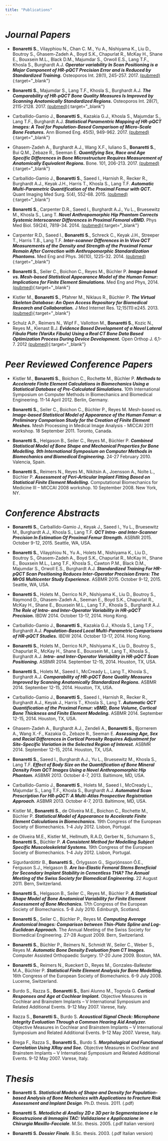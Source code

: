 ```yaml
---
title: "Publications"
---
```



# *Journal Papers*   

* **Bonaretti S.**, Vilayphiou N., Chan C. M., Yu A.,  Nishiyama K., Liu D., Boutroy S., Ghasem-Zadeh A., Boyd S.K., Chapurlat R., McKay H., Shane E., Bouxsein M.L., Black D.M., Majumdar S., Orwoll E.S., Lang T.F., Khosla S., Burghardt A.J. **_Operator variability In Scan Positioning is a Major Component of HR-pQCT Precision Error and is Reduced by Standardized Training._** Osteoporos Int. 28(1), 245-257. 2017. [(pubmed)](https://www.ncbi.nlm.nih.gov/pubmed/27475931){:target="_blank"}    

* **Bonaretti S.**, Majumdar S., Lang T.F., Khosla S., Burghardt A.J.  **_The Comparability of HR-pQCT Bone Quality Measures Is Improved by Scanning Anatomically Standardized Regions._** Osteoporos Int. 28(7), 2115-2128. 2017. [(pubmed)](https://www.ncbi.nlm.nih.gov/pubmed/28391447){:target="_blank"} 

* Carballido-Gamio J., **Bonaretti S.**, Kazakia G.J., Khosla S., Majumdar S., Lang T.F., Burghardt A.J. **_Statistical Paramentric Mapping of HR-pQCT Images: A Tool for Population-Based Comparison of Micro-Scale Bone Features._** Ann Biomed Eng. 45(5), 949-962. 2017. [(pubmed)](){:target="_blank"}     

* Ghasem-Zadeh A., Burghardt A.J., Wang X.F., Iuliano S., **Bonaretti S.**, Bui Q.M., Zebaze R., Seeman E. **_Quantifying Sex, Race and Age Specific Differences in Bone Microstructure Requires Measurement of Anatomically Equivalent Regions._** Bone. 101, 206-213. 2017. [(pubmed)](){:target="_blank"}    

* Carballido-Gamio J., **Bonaretti S.**, Saeed I., Harnish R., Recker R., Burghardt A.J., Keyak J.H., Harris T., Khosla S., Lang T.F. **_Automatic Multi-Parametric Quantification of the Proximal Femur with QCT._** Quant Imaging Med Surg. 5(4), 552-68. 2015. [(pubmed)](){:target="_blank"}   

* **Bonaretti S.**, Carpenter D.R., Saeed I., Burghardt A.J., Yu L., Bruesewitz M., Khosla S., Lang T. **_Novel Anthropomorphic Hip Phantom Corrects Systemic Interscanner Differences in Proximal Femoral vBMD._** Phys Med Biol. 59(24), 7819-34. 2014. [(pubmed)](){:target="_blank"}    

* Carpenter R.D., Saeed I., **Bonaretti S.**, Schreck C., Keyak J.H., Streeper T., Harris T.B., Lang T.F. **_Inter-scanner Differences in In Vivo QCT Measurements of the Density and Strength of the Proximal Femur Remain After Correction with Anthropomorphic Standardization Phantoms._** Med Eng and Phys. 36(10), 1225-32. 2014. [(pubmed)](){:target="_blank"}   

* **Bonaretti S.**, Seiler C., Boichon C., Reyes M., Büchler P. **_Image-based vs. Mesh-based Statistical Appearance Model of the Human Femur: Implications for Finite Element Simulations._** Med Eng and Phys, 2014. [(pubmed)](){:target="_blank"}    
* Kistler M., **Bonaretti S.**, Pfahrer M., Niklaus R., Büchler P. **_The Virtual Skeleton Database: An Open Access Repository for Biomedical Research and Collaboration._** J Med Internet Res. 12;15(11):e245. 2013. [(pubmed)](){:target="_blank"}    

* Schulz A.P., Reimers N., Wipf F., Vallotton M., **Bonaretti S.**, Kozic N., Reyes M., Kienast B.J. **_Evidence Based Development of a Novel Lateral Fibula Plate (VariAx Fibula) Using a Real CT Bone Data Based Optimization Process During Device Development._** Open Orthop J. 6,1-7. 2012 [(pubmed)](){:target="_blank"}  


# *Peer Reviewed Conference Papers*  

* Kistler M., **Bonaretti S.**, Boichon C., Rochette M., Büchler P. **_Methods to Accelerate Finite Element Calculations in Biomechanics Using a Statistical Database of Pre-Calculated Simulations._** 10th International Symposium on Computer Methods in Biomechanics and Biomedical Engineering. 11-14 April 2012. Berlin, Germany.   

* **Bonaretti S.**, Seiler C., Boichon C., Büchler P., Reyes M. Mesh-based vs. **_Image-based Statistical Model of Appearance of the Human Femur: a Preliminary Comparison Study for the Creation of Finite Element Meshes._** Mesh Processing in Medical Image Analysis - MICCAI 2011 workshop. 18 September 2011. Toronto, Canada.  

* **Bonaretti S.**, Helgason B., Seiler C., Reyes M., Büchler P. **_Combined Statistical Model of Bone Shape and Mechanical Properties for Bone Modelling. 9th International Symposium on Computer Methods in Biomechanics and Biomedical Engineering._** 24-27 February 2010. Valencia, Spain.  

* **Bonaretti S.**, Reimers N., Reyes M., Nikitsin A., Joensson A., Nolte L., Büchler P. **_Assessment of Peri-Articular Implant Fitting Based on Statistical Finite Element Modelling._** Computational Biomechanics for Medicine III – MICCAI 2008 workshop. 10 September 2008. New York, NY.  


# *Conference Abstracts* 

* **Bonaretti S.**, Carballido-Gamio J., Keyak J., Saeed I., Yu L., Bruesewitz M., Burghardt A.J., Khosla S., Lang T.F. **_QCT Intra- and Inter-Scanner Precision In Estimation Of Proximal Femur Strength._** ASBMR 2015. October 9-12, 2015. Seattle, WA, USA.   

* **Bonaretti S.**, Vilayphiou N., Yu A., Holets M., Nishiyama K., Liu D., Boutroy S., Ghasem-Zadeh A., Boyd S.K., Chapurlat R., McKay H., Shane E., Bouxsein M.L., Lang T.F., Khosla S., Cawton P.M., Black D.M., Majumdar S., Orwoll E.S., Burghardt A.J. **_Standardized Training For HR-pQCT Scan Positioning Reduces Inter-Operator Precision Errors: The MrOS Multicenter Study Experience._** ASBMR 2015. October 9-12, 2015. Seattle, WA, USA.  

* **Bonaretti S.**, Holets M., Derrico N.P., Nishiyama K., Liu D., Boutroy S., Raymond D., Ghasem-Zadeh A., Seeman E., Boyd S.K., Chapurlat R., McKay H., Shane E., Bouxsein M.L., Lang T.F., Khosla S., Burghardt A.J. **_The Role of Intra- and Inter-Operator Variability in HR-pQCT Precision._** IBDW 2014. October 13-17, 2014. Hong Kong.  

* Carballido-Gamio J., **Bonaretti S.**, Kazakia G.J., Khosla S., Lang T.F., Burghardt A.J. **_Population-Based Local Multi-Parametric Comparisons of HR-pQCT Studies._** IBDW 2014. October 13-17, 2014. Hong Kong.  

* **Bonaretti S.**, Holets M., Derrico N.P., Nishiyama K., Liu D., Boutroy S., Chapurlat R., McKay H., Shane E., Bouxsein M., Lang T., Khosla S., Burghardt A.J. **_Intra- and Inter-Operator Variability in HR-pQCT Scan Positioning._** ASBMR 2014. September 12-15, 2014. Houston, TX, USA.  

* **Bonaretti S.**, Holets M., Saeed I., McCready L., Lang T., Khosla S., Burghardt A.J. **_Comparability of HR-pQCT Bone Quality Measures Improved by Scanning Anatomically Standardized Regions._** ASBMR 2014. September 12-15, 2014. Houston, TX, USA.  

* Carballido-Gamio J., **Bonaretti S.**, Saeed I., Harnish R., Recker R., Burghardt A.J., Keyak J., Harris T., Khosla S., Lang T. **_Automatic QCT Quantification of the Proximal Femur: vBMD, Bone Volume, Cortical Bone Thickness and Finite Element Modeling._** ASBMR 2014. September 12-15, 2014. Houston, TX, USA.  

* Ghasem-Zadeh A., Burghardt A.J., Zendeli A., **Bonaretti S.**, Bjornerem A., Wang X.-F., Kazakia G., Zebaze R., Seeman E. **_Assessing Age, Sex and Racial Differences in Cortical Porosity Requires Adjustment for Site-Specific Variation in the Selected Region of Interest._** ASBMR 2014. September 12-15, 2014. Houston, TX, USA.  

* **Bonaretti S.**, Saeed I., Burghardt A.J., Yu L., Bruesewitz M., Khosla S., Lang T.F. **_Effect of Body Size on the Quantification of Bone Mineral Density From QCT Images Using a Novel Anthropomorphic Hip Phantom._** ASBMR 2013. October 4-7, 2013. Baltimore, MD, USA.  

* Carballido-Gamio J., **Bonaretti S.**, Holets M., Saeed I., McCready L., Majumdar S., Lang T.F., Khosla S., Burghardt A.J. **_Automated Scan Prescription For HR-pQCT: A Multi-Atlas Prospective Registration Approach._** ASBMR 2013. October 4-7, 2013. Baltimore, MD, USA.  

* Kistler M., **Bonaretti S.**, de Oliveira M.E., Boichon C., Rochette M., Büchler P. **_Statistical Model of Appearance to Accelerate Finite Element Calculations in Biomechanics._** 19th Congress of the European Society of Biomechanics. 1-4 July 2012. Lisbon, Portugal.  

* de Oliveira M.E., Kistler M., Hellmuth, R.A.D, Gerber N., Schumann S., **Bonaretti S.**, Büchler P. **_A Consistent Method for Modelling Subject Specific Muscoloskeletal Systems._** 19th Congress of the European Society of Biomechanics. 1-4 July 2012. Lisbon, Portugal.  

* Sigurðardóttir B., **Bonaretti S.**, Örlygsson G., Sigurjónsson Ó.E., Ferguson S.J., Helgason B. **_Are Iso-Elastic Femoral Stems Beneficial for Secondary Implant Stability in Cementless THA? The Annual Meeting of the Swiss Society for Biomedical Engineering._** 22 August 2011. Bern, Switzerland.  

* **Bonaretti S.**, Helgason B., Seiler C., Reyes M., Büchler P. **_A Statistical Shape Model of Bone Anatomical Variability for Finite Element Assessment of Bone Mechanics._** 17th Congress of the European Society of Biomechanics. 5-8 July 2010. Edinburgh, Scotland.  

* **Bonaretti S.**, Seiler C.,  Büchler P., Reyes M. **_Computing Average Anatomical Images: Comparison between Thin-Plate Spline and Log-Euclidean Approach._** The Annual Meeting of the Swiss Society for Biomedical Engineering. 27-28 August 2009. Bern, Switzerland.  

* **Bonaretti S.**, Büchler P., Reimers N., Schmidt W., Seiler C., Weber S., Reyes M. **_Automatic Bone Density Evaluation from CT Images._** Computer Assisted Orthopaedic Surgery. 17-20 June 2009. Boston, MA.  

* **Bonaretti S.**, Reimers N., Rueckert D., Reyes M., Gonzales-Ballester M.A., Büchler P. **_Statistical Finite Element Analysis for Bone Modelling._** 16th Congress of the European Society of Biomechanics. 6-9 July 2008. Lucerne, Switzerland.  
* Burdo S., Razza S., **Bonaretti S.**, Bani Alunno M., Tognola G. **_Cortical Responses and Age at Cochlear Implant._** Objective Measures in Cochlear and Brainstem Implants – V International Symposium and Related Additional Events. 9-12 May 2007. Varese, Italy.  

* Razza S., **Bonaretti S.**, Burdo S. **_Acoustical Signal Check: Microphone Integrity Evaluation Through a Common Hearing Aid Analyzer._** Objective Measures in Cochlear and Brainstem Implants – V International Symposium and Related Additional Events. 9-12 May 2007. Varese, Italy.  

* Brega F., Razza S., **Bonaretti S.**, Burdo S. **_Morphological and Functional Correlation Using XRay and Soe._** Objective Measures in Cochlear and Brainstem Implants – V International Symposium and Related Additional Events. 9-12 May 2007. Varese, Italy. 


# *Thesis*

* **Bonaretti S.** **_Statistical Models of Shape and Density for Population-based Analysis of Bone Mechanics with Applications to Fracture Risk Assessment and Implant Design_**. Ph.D. thesis. 2011. (.pdf)  

* **Bonaretti S.** **_Metodiche di Analisy 2D e 3D per la Segmentazione e la Ricostruzione di Immagini TAC: Validazione e Applicazione in Chirurgia Maxillo-Facciale_**. M.Sc. thesis. 2005.﻿ (.pdf Italian version)  

* **Bonaretti S.** **_Dossier Finale_**. B.Sc. thesis. 2003. ﻿(.pdf Italian version) 
